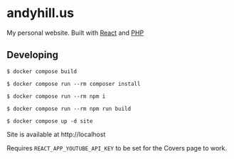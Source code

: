 # andyhill.us

My personal website. Built with [React](https://reactjs.org/) and [PHP](https://www.php.net/)

## Developing

```
$ docker compose build

$ docker compose run --rm composer install

$ docker compose run --rm npm i

$ docker compose run --rm npm run build

$ docker compose up -d site
```

Site is available at http://localhost

Requires `REACT_APP_YOUTUBE_API_KEY` to be set for the Covers page to work.
